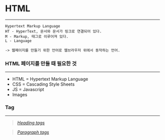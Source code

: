 # HTML
--------------------------------
```
Hypertext Markup Language
HT - HyperText, 문서와 문서가 링크로 연결되어 있다.
M - Markup, 태그로 이루어져 있다.
L - Language

-> 웹페이지를 만들기 위한 언어로 웹브라우저 위에서 동작하는 언어.
```

### HTML 페이지를 만들 때 필요한 것
-------------------------------------
* HTML = Hypertext Markup Language
* CSS = Cascading Style Sheets
* JS = Javascript
* Images


### Tag
--------------------------------
> [*Heading tags*][link]

> [*Paragraph tags*][link]

[link]: https://github.com/Minseo-Jo/Coding-tech/blob/ed9158ac5f22ceddd6fa83eaf0edf9816f375f78/Web/HTML/html1.html
